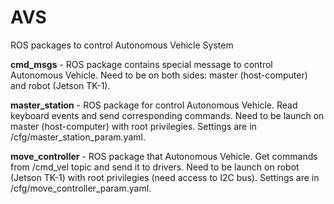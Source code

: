 # AVS
ROS packages to control Autonomous Vehicle System

**cmd_msgs** - ROS package contains special message to control Autonomous Vehicle. Need to be on both sides: master (host-computer) and robot (Jetson TK-1). 

**master_station** - ROS package for control Autonomous Vehicle. Read keyboard events and send corresponding commands. Need to be launch on master (host-computer) with root privilegies. Settings are in /cfg/master_station_param.yaml.

**move_controller** - ROS package that Autonomous Vehicle. Get commands from /cmd_vel topic and send it to drivers. Need to be launch on robot (Jetson TK-1) with root privilegies (need access to I2C bus). Settings are in /cfg/move_controller_param.yaml.


